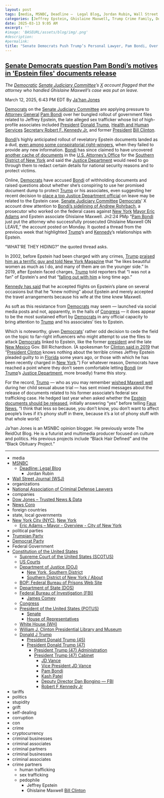```yaml
---
layout: post
tags: [media, MSNBC, Deadline –  Legal Blog, Jordan Rubin, Wall Street Journal (WSJ), organizations, National Association of Criminal Defense Lawyers, companies, Dow Jones – Trusted News & Data, News Corp, foreign countries, state local governments, New York City (NYC) New York, Eric Adams – Mayor - Overview - City of New York, political parties, Trumpian Party, Democrat Party, Federal Government, Constitution of the United States, Supreme Court of the United States (SCOTUS), US Courts, Department of Justice (DOJ), New York Southern District, Southern District of New York / About, BOP –  Federal Bureau of Prisons Web Site, Department of State (DOS), Federal Bureau of Investigation (FBI), James Comey, Congress, President of the United States (POTUS), Senate, House of Representatives, White House (WH), William J. Clinton Presidential Library and Museum, Donald J Trump, President Donald Trump (45), President Donald Trump (47), President Trump (47) Administration, President Trump (47) Cabinet, JD Vance, Vice President JD Vance, Pam Bondi, Kash Patel, Deputy Director Dan Bongino — FBI, Robert F Kennedy Jr, tariffs, politics, stupidity, grift, self-dealing, corruption, con, crime, cryptocurrency, criminal businesses, criminal associates, criminal partners, criminal businesses, criminal associates, crime partners, human trafficking, sex trafficking, pedophile, Jeffrey Epstein, Ghislaine Maxwell, Bill Clinton]
categories: [Jeffrey Epstein, Ghislaine Maxwell, Trump Crime Family, Donald Trump]
date: 2025-03-13 9:05 AM
excerpt: ''
#image: 'BASEURL/assets/blog/img/.png'
#description:
#permalink:
title: "Senate Democrats Push Trump’s Personal Lawyer, Pam Bondi, Over Her Bungled Epstein Files Release"
---
```



## [Senate Democrats question Pam Bondi’s motives in 'Epstein files' documents release](https://www.msnbc.com/top-stories/latest/pam-bondi-epstein-files-senate-democrats-rcna196113)

*The [Democratic](https://www.democrats.org/,) [Senate Judiciary Committee](http://www.judiciary.senate.gov/)’s [X](,https://x.com/) account flagged that the attorney who handled Ghislaine Maxwell’s case was put on leave.*

March 12, 2025, 6:43 PM EDT
By [Ja'han Jones](https://www.msnbc.com/author/jahan-jones-ncpn371241)

[Democrats](https://www.democrats.org/) on the [Senate Judiciary Committee](http://www.judiciary.senate.gov/) are applying pressure to [Attorney General](https://www.justice.gov/) [Pam Bondi](https://www.justice.gov/ag/staff-profile/meet-attorney-general/) over her bungled rollout of government files related to Jeffrey Epstein, the late alleged sex trafficker whose list of high-profile associates included [President](https://www.whitehouse.gov/) [Donald Trump](https://www.donaldjtrump.com/), [Health and Human Services](https://www.hhs.gov/) [Secretary Robert F. Kennedy Jr.](https://www.hhs.gov/about/leadership/robert-kennedy.html) and former [President](https://www.whitehouse.gov/) [Bill Clinton](https://www.clintonlibrary.gov/).

[Bondi](https://www.justice.gov/ag/staff-profile/meet-attorney-general/)’s highly anticipated rollout of revelatory Epstein documents landed as a dud, [even among some conspiratorial right-wingers](https://www.msnbc.com/top-stories/latest/andrew-tate-trump-jeffrey-epstein-files-backlash-rcna194117), when they failed to provide any new information. [Bondi](https://www.justice.gov/ag/staff-profile/meet-attorney-general/) has since claimed to have uncovered [another cache of documents](https://www.msnbc.com/top-stories/latest/jeffrey-epstein-files-pam-bondi-documents-release-rcna195177) in the [U.S. Attorney’s Office](https://www.justice.gov/usao-sdny/about) for the [Southern District of New York](https://www.justice.gov/usao-sdny) and said the [Justice Department](https://www.justice.gov/)  would need to go through them to redact certain details for national security reasons and to protect victims.

Online, [Democrats](https://www.democrats.org/) have accused [Bondi](https://www.justice.gov/ag/staff-profile/meet-attorney-general/) of withholding documents and raised questions about whether she’s conspiring to use her promised document dump to protect [Trump](https://www.donaldjtrump.com/) or his associates, even suggesting her recent decision to [place a top Justice Department official](https://www.nbcnews.com/politics/justice-department/federal-prosecutors-worked-eric-adams-case-escorted-workplace-rcna195398) on leave may be related to the Epstein case. [Senate Judiciary Committee](http://www.judiciary.senate.gov/) [Democrats](https://www.democrats.org/)’ X account drew attention to [Bondi’s sidelining of Andrew Rohrbach](https://www.nytimes.com/2025/03/07/nyregion/eric-adams-prosecutors-sdny.html), a prosecutor who worked on the federal cases against [New York](https://www.nyc.gov/) [Mayor Eric Adams](https://www.nyc.gov/office-of-the-mayor/index.page) and Epstein associate Ghislaine Maxwell.
Jn2:24 PMp
“[Pam Bondi](https://www.justice.gov/ag/staff-profile/meet-attorney-general/) just put the attorney who successfully prosecuted Ghislaine Maxwell ON LEAVE,” the account posted on Monday. It quoted a thread from the previous week that highlighted [Trump](https://www.donaldjtrump.com/)’s and [Kennedy](https://www.hhs.gov/about/leadership/robert-kennedy.html)’s relationships with Epstein.

“WHAT’RE THEY HIDING?” the quoted thread asks.

In 2002, before Epstein had been charged with any crimes, [Trump](https://www.donaldjtrump.com/) [praised him as a terrific guy and told New York Magazine](https://www.nbcnews.com/politics/donald-trump/trump-epstein-called-epstein-files-say-relationship-rcna161354) that “he likes beautiful women as much as I do, and many of them are on the younger side.” In 2019, after Epstein faced charges, [Trump](https://www.donaldjtrump.com/) told reporters that “I was not a fan” of Epstein's and that “[falling out with him](https://www.nbcnews.com/politics/donald-trump/trump-defends-embattled-acosta-says-he-had-falling-out-jeffrey-n1027861) a long time ago.”

[Kennedy has said](https://www.the-independent.com/news/world/americas/us-politics/rfk-jr-epstein-list-names-unsealed-b2474620.html) that he accepted flights on Epstein’s plane on several occasions but that he “knew nothing” about Epstein and merely accepted the travel arrangements because his wife at the time knew Maxwell.

As soft as this resistance from [Democrats](https://www.democrats.org/) may seem — launched via social media posts and not, apparently, in the halls of [Congress](https://www.congress.gov/) — it does appear to be the most sustained effort by [Democrats](https://www.democrats.org/) in any official capacity to bring attention to [Trump](https://www.donaldjtrump.com/) and his associates’ ties to Epstein. 

Which is noteworthy, given [Democrats](https://www.democrats.org/)’ rather odd decision to cede the field on the topic to far-right influencers who might attempt to use the files to attack [Democrats](https://www.democrats.org/) linked to Epstein, like the former [president](https://www.whitehouse.gov/) and the late [New Mexico](https://www.nm.gov/) Gov. Bill Richardson. (A spokesman for [Clinton said in 2019](https://www.cnn.com/2019/07/08/politics/bill-clinton-jeffrey-epstein/index.html) that “[President Clinton](https://www.clintonlibrary.gov/) knows nothing about the terrible crimes Jeffrey Epstein pleaded guilty to in [Florida](https://www.myflorida.com/) some years ago, or those with which he has been recently charged in [New York](https://www.ny.gov/).”) For whatever reason, Democrats have reached a point where they don’t seem comfortable letting [Bondi](https://www.justice.gov/ag/staff-profile/meet-attorney-general/) (or [Trump](https://www.donaldjtrump.com/)’s [Justice Department](https://www.justice.gov/), more broadly) frame this story.

For the record, [Trump](https://www.donaldjtrump.com/) — who as you may remember [wished Maxwell well](https://www.nytimes.com/2020/07/21/nyregion/trump-ghislaine-maxwell-jeffrey-epstein.html) during her child sexual abuse trial — has sent mixed messages about the release of documents related to his former associate’s federal sex trafficking case. He hedged last year when asked whether the [Epstein documents should be released](https://www.snopes.com/fact-check/musk-maxwell-photo/), initially answering “yes” before telling [Faux News](https://www.foxnews.com/), “I think that less so because, you don’t know, you don’t want to affect people’s lives if it’s phony stuff in there, because it’s a lot of phony stuff with that whole world.”

Ja’han Jones is an MSNBC opinion blogger. He previously wrote The ReidOut Blog. He is a futurist and multimedia producer focused on culture and politics. His previous projects include “Black Hair Defined” and the “Black Obituary Project.”


----
- media
- [MSNBC](https://www.msnbc.com/)
    - [Deadline: Legal Blog](https://www.msnbc.com/deadline-white-house)
        - Jordan Rubin
- [Wall Street Journal (WSJ)](https://www.wsj.com/)
- organizations 
- [National Association of Criminal Defense Lawyers](https://www.nacdl.org/)
- companies
- [Dow Jones – Trusted News & Data](https://www.dowjones.com/)
- [News Corp](http://newscorp.com/)
- foreign countries 
- state, local governments
- [New York City (NYC)](https://www.nyv.gov/), [New York](https://www.ny.gov/)
    - [Eric Adams – Mayor - Overview - City of New York](https://www.nyc.gov/office-of-the-mayor/index.page)
- political parties 
- [Trumpian Party](https://www.gop.com/)
- [Democrat Party](https://www.democrats.org/)
- Federal Government 
- [Constitution of the United States](https://constitution.congress.gov/)
    - [Supreme Court of the United States (SCOTUS)](https://www.supremecourt.gov/)
    - [US Courts](https://www.uscourts.gov/)
    - [Department of Justice (DOJ)](https://www.justice.gov/)
        - [New York, Southern District](https://www.justice.gov/usao-sdny)
        - [Southern District of New York / About](https://www.justice.gov/usao-sdny/about)
    - [BOP: Federal Bureau of Prisons Web Site](https://www.bop.gov/)
    - [Department of State (DOS)](https://www.state.gov/)
    - [Federal Bureau of Investigation (FBI)](https://www.fbi.gov/)
        - [James Comey](https://www.fbi.gov/history/directors/james-b-comey)
    - [Congress](https;//www.congress.gov/)
    - [President of the United States (POTUS)](https://www.whitehouse.gov/)
        - [Senate](https://www.senate.gov/)
        - [House of Representatives](https://www.house.gov/)
    - [White House (WH)](https://www.whitehouse.gov/)
    - [William J. Clinton Presidential Library and Museum](https://www.clintonlibrary.gov/)
    - [Donald J Trump](https://www.donaldjtrump.com/)
        - [President Donald Trump (45)](https://trumpwhitehouse.archives.gov/)
        - [President Donald Trump (47)](https://www.whitehouse.gov/administration/donald-j-trump/)
            - [President Trump (47) Administration](https://www.whitehouse.gov/administration/)
            - [President Trump (47) Cabinet](https://www.whitehouse.gov/administration/the-cabinet/)
                - [JD Vance](https://www.linkedin.com/in/jd-vance-770a9047/)
                - [Vice President JD Vance](https://www.whitehouse.gov/administration/jd-vance/)
                - [Pam Bondi](https://www.justice.gov/ag/staff-profile/meet-attorney-general)
                - [Kash Patel](https://www.fbi.gov/about/leadership-and-structure/director-patel)
                - [Deputy Director Dan Bongino — FBI](https://www.fbi.gov/about/leadership-and-structure/deputy-director-dan-bongino)
                - [Robert F Kennedy Jr](https://www.hhs.gov/about/leadership/robert-kennedy.html)
- tariffs
- politics
- stupidity
- grift
- self-dealing
- corruption
- con
- crime
- cryptocurrency 
- criminal businesses
- criminal associates
- criminal partners
- criminal businesses
- criminal associates
- crime partners
    - human trafficking 
    - sex trafficking 
    - pedophile 
        - Jeffrey Epstein 
        - Ghislaine Maxwell
[Bill Clinton](https://www.clintonlibrary.gov/)
